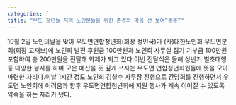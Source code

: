 ```yaml
---
categories: f
title: "우도 청년들 지역 노인분들을 위한 존경의 마음 선 보여“훈훈”"
---
```

10월 2일 노인의날을 맞아 우도면연합청년회(회장 정민국)가 (사)대한노인회 우도면분회(회장 고재보)에 노인회 발전 후원금 100만원과 노인회 사무실 집기 기부금 100만원 포함하여 총 200만원을 전달해 화제가 되고 있다.이번 전달식은 올해 상반기 벌초대행 등 다양한 봉사를 하며 모은 예산을 뜻 깊게 쓰자는 우도면 연합청년회원들에 뜻을 모아 마련한 자리다.이날 1시간 정도 노인회 김철수 사무장 진행으로 간담회를 진행하면서 우도면 노인회에 어려움과 향후 우도면연합청년회에 지원 행사가 계속 이어질 수 있도록 약속을 하는 자리가 됐다.